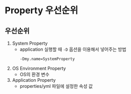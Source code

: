 # Property 우선순위
## 우선순위
1. System Property
   - application 실행할 때 `-D` 옵션을 이용해서 넣어주는 방법
      ```
      -Dmy.name=SystemProperty
      ```
2. OS Environment Property
   - OS의 환경 변수 
3. Application Property
   - properties/yml 파일에 설정한 속성 값

